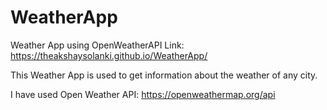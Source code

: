 # WeatherApp
Weather App using OpenWeatherAPI
Link: https://theakshaysolanki.github.io/WeatherApp/

This Weather App is used to get information about the weather of any city.

I have used Open Weather API: https://openweathermap.org/api
